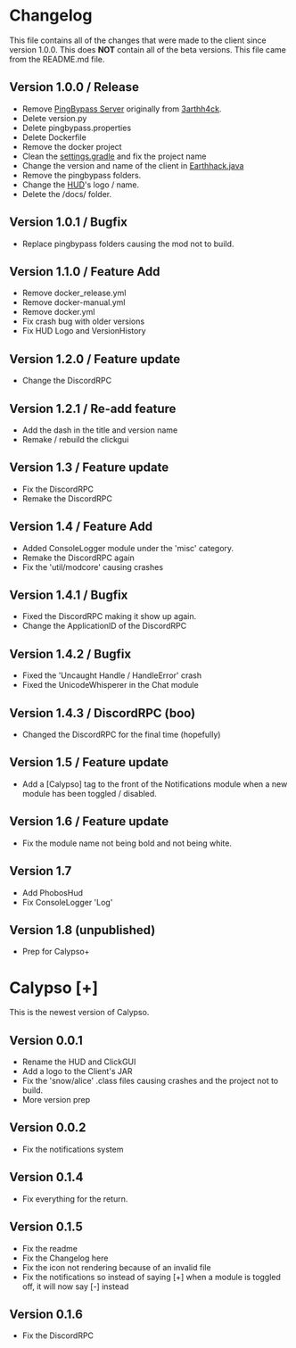 # Changelog
This file contains all of the changes that were made to the client since version 1.0.0. This does **NOT** contain all of the beta versions. This file came from the README.md file.

## Version 1.0.0 / Release
- Remove [PingBypass Server](https://github.com/3arthqu4ke/PingBypass-Client) originally from [3arthh4ck](https://github.com/3arthqu4ke/3arthh4ck).
- Delete version.py
- Delete pingbypass.properties
- Delete Dockerfile
- Remove the docker project
- Clean the [settings.gradle](https://github.com/shxrkyylol/Calypso/blob/main/settings.gradle) and fix the project name
- Change the version and name of the client in [Earthhack.java](https://github.com/shxrkyylol/Calypso/blob/main/src/main/java/me/earth/earthhack/impl/Earthhack.java)
- Remove the pingbypass folders.
- Change the [HUD](https://github.com/shxrkyylol/Calypso/blob/main/src/main/java/me/earth/earthhack/impl/modules/client/hud/HUD.java)'s logo / name.
- Delete the /docs/ folder.
## Version 1.0.1 / Bugfix
- Replace pingbypass folders causing the mod not to build.
## Version 1.1.0 / Feature Add
- Remove docker_release.yml
- Remove docker-manual.yml
- Remove docker.yml
- Fix crash bug with older versions
- Fix HUD Logo and VersionHistory
## Version 1.2.0 / Feature update
- Change the DiscordRPC
## Version 1.2.1 / Re-add feature
- Add the dash in the title and version name
- Remake / rebuild the clickgui
## Version 1.3 / Feature update
- Fix the DiscordRPC
- Remake the DiscordRPC
## Version 1.4 / Feature Add
- Added ConsoleLogger module under the 'misc' category.
- Remake the DiscordRPC again
- Fix the 'util/modcore' causing crashes
## Version 1.4.1 / Bugfix
- Fixed the DiscordRPC making it show up again.
- Change the ApplicationID of the DiscordRPC
## Version 1.4.2 / Bugfix
- Fixed the 'Uncaught Handle / HandleError' crash
- Fixed the UnicodeWhisperer in the Chat module
## Version 1.4.3 / DiscordRPC (boo)
- Changed the DiscordRPC for the final time (hopefully)
## Version 1.5 / Feature update
- Add a [Calypso] tag to the front of the Notifications module when a new module has been toggled / disabled.
## Version 1.6 / Feature update
- Fix the module name not being bold and not being white.
## Version 1.7
- Add PhobosHud
- Fix ConsoleLogger 'Log'
## Version 1.8 (unpublished)
- Prep for Calypso+

# Calypso [+]
This is the newest version of Calypso.

## Version 0.0.1
- Rename the HUD and ClickGUI
- Add a logo to the Client's JAR
- Fix the 'snow/alice' .class files causing crashes and the project not to build.
- More version prep

## Version 0.0.2
- Fix the notifications system

## Version 0.1.4
- Fix everything for the return.

## Version 0.1.5
- Fix the readme
- Fix the Changelog here
- Fix the icon not rendering because of an invalid file
- Fix the notifications so instead of saying [+] when a module is toggled off, it will now say [-] instead

## Version 0.1.6
- Fix the DiscordRPC